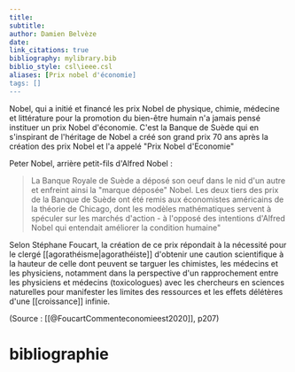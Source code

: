```yaml
---
title: 
subtitle:
author: Damien Belvèze
date: 
link_citations: true
bibliography: mylibrary.bib
biblio_style: csl\ieee.csl
aliases: [Prix nobel d'économie]
tags: []
---
```


Nobel, qui a initié et financé les prix Nobel de physique, chimie, médecine et littérature pour la promotion du bien-être humain n'a jamais pensé instituer un prix Nobel d'économie. 
C'est la Banque de Suède qui en s'inspirant de l'héritage de Nobel a créé son grand prix 70 ans après la création des prix Nobel et l'a appelé "Prix Nobel d'Economie"

Peter Nobel, arrière petit-fils d'Alfred Nobel : 

> La Banque Royale de Suède a déposé son oeuf dans le nid d'un autre et enfreint ainsi la "marque déposée" Nobel. Les deux tiers des prix de la Banque de Suède ont été remis aux économistes américains de la théorie de Chicago, dont les modèles mathématiques servent à spéculer sur les marchés d'action - à l'opposé des intentions d'Alfred Nobel qui entendait améliorer la condition humaine"

Selon Stéphane Foucart, la création de ce prix répondait à la nécessité pour le clergé [[agorathéisme|agorathéiste]] d'obtenir une caution scientifique à la hauteur de celle dont peuvent se targuer les chimistes, les médecins et les physiciens, notamment dans la perspective d'un rapprochement entre les physiciens et médecins (toxicologues) avec les chercheurs en sciences naturelles pour manifester les limites des ressources et les effets délétères d'une [[croissance]] infinie.

(Source : [[@FoucartCommenteconomieest2020]], p207)



# bibliographie

